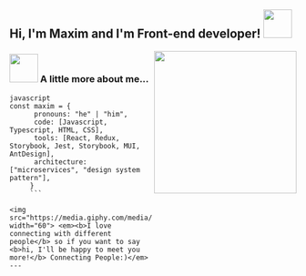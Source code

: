 <h2> Hi, I'm Maxim and I'm Front-end developer! <img src="https://media.giphy.com/media/WUlplcMpOCEmTGBtBW/giphy.gif" width="50"></h2>
<img align='right' src="https://raw.githubusercontent.com/abhisheknaiidu/abhisheknaiidu/master/code.gif" width="250">
</em></p>

 ### <img src="https://media.giphy.com/media/VgCDAzcKvsR6OM0uWg/giphy.gif" width="50"> A little more about me...

 ```
 javascript
 const maxim = {
       pronouns: "he" | "him",
       code: [Javascript, Typescript, HTML, CSS],
       tools: [React, Redux, Storybook, Jest, Storybook, MUI, AntDesign],
       architecture: ["microservices", "design system pattern"],
      }
      ```

 <img src="https://media.giphy.com/media/LnQjpWaON8nhr21vNW/giphy.gif" width="60"> <em><b>I love connecting with different people</b> so if you want to say <b>hi, I'll be happy to meet you more!</b> Connecting People:)</em>
 ---
